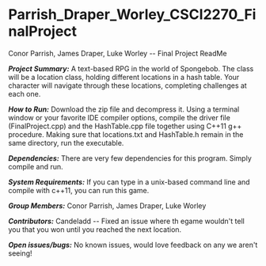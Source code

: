 # Parrish_Draper_Worley_CSCI2270_FinalProject
Conor Parrish, James Draper, Luke Worley -- Final Project ReadMe

***Project Summary:***
A text-based RPG in the world of Spongebob. The class will be a location class, holding different locations in a hash table. Your character will navigate through these locations, completing challenges at each one.

***How to Run:***
Download the zip file and decompress it. Using a terminal window or your favorite IDE compiler options, compile the driver file (FinalProject.cpp) and the HashTable.cpp file together using C++11 g++ procedure. Making sure that locations.txt and HashTable.h remain in the same directory, run the executable.

***Dependencies:***
There are very few dependencies for this program. Simply compile and run.

***System Requirements:***
If you can type in a unix-based command line and compile with c++11, you can run this game.

***Group Members:***
Conor Parrish, James Draper, Luke Worley

***Contributors:***
Candeladd -- Fixed an issue where th egame wouldn't tell you that you won until you reached the next location.

***Open issues/bugs:***
No known issues, would love feedback on any we aren't seeing!